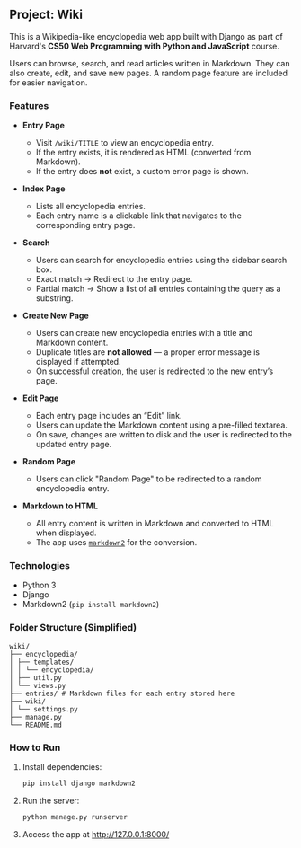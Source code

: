 ## Project: Wiki

This is a Wikipedia-like encyclopedia web app built with Django as part of Harvard's **CS50 Web Programming with Python and JavaScript** course.

Users can browse, search, and read articles written in Markdown. They can also create, edit, and save new pages. A random page feature are included for easier navigation.

### Features

- **Entry Page**
   - Visit `/wiki/TITLE` to view an encyclopedia entry.
   - If the entry exists, it is rendered as HTML (converted from Markdown).
   - If the entry does **not** exist, a custom error page is shown.

- **Index Page**
   - Lists all encyclopedia entries.
   - Each entry name is a clickable link that navigates to the corresponding entry page.

- **Search**
   - Users can search for encyclopedia entries using the sidebar search box.
   - Exact match → Redirect to the entry page.
   - Partial match → Show a list of all entries containing the query as a substring.

- **Create New Page**
   - Users can create new encyclopedia entries with a title and Markdown content.
   - Duplicate titles are **not allowed** — a proper error message is displayed if attempted.
   - On successful creation, the user is redirected to the new entry’s page.

- **Edit Page**
   - Each entry page includes an “Edit” link.
   - Users can update the Markdown content using a pre-filled textarea.
   - On save, changes are written to disk and the user is redirected to the updated entry page.

- **Random Page**
   - Users can click "Random Page" to be redirected to a random encyclopedia entry.

- **Markdown to HTML**
   - All entry content is written in Markdown and converted to HTML when displayed.
   - The app uses [`markdown2`](https://github.com/trentm/python-markdown2) for the conversion.

### Technologies
   - Python 3
   - Django
   - Markdown2 (`pip install markdown2`)

### Folder Structure (Simplified)
   ```text
   wiki/
   ├── encyclopedia/
   │ ├── templates/
   │ │ └── encyclopedia/
   │ ├── util.py
   │ └── views.py
   ├── entries/ # Markdown files for each entry stored here
   ├── wiki/
   │ └── settings.py
   ├── manage.py
   └── README.md
   ```

### How to Run
   1. Install dependencies:
   
      ```bash
      pip install django markdown2
      ```
   
   2. Run the server:
   
      ```bash
      python manage.py runserver
      ```
   
   3. Access the app at http://127.0.0.1:8000/




